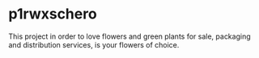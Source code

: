# p1rwxschero
This project in order to love flowers and green plants for sale, packaging and distribution services, is your flowers of choice.
